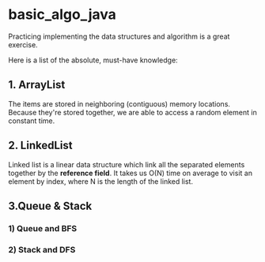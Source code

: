 # basic_algo_java
Practicing implementing the data structures and algorithm is a great exercise.

Here is a list of the absolute, must-have knowledge:
## 1. ArrayList
The items are stored in neighboring (contiguous) memory locations. 
Because they're stored together, we are able to access a random element in constant time. 
## 2. LinkedList
Linked list is a linear data structure which link all the separated elements together by the **reference field**.
It takes us O(N) time on average to visit an element by index, where N is the length of the linked list.
## 3.Queue & Stack
### 1) Queue and BFS

### 2) Stack and DFS